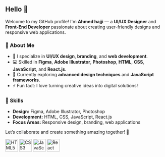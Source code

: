  ## Hello 👋  

Welcome to my GitHub profile! I'm **Ahmed hajji** — a **UI/UX Designer** and **Front-End Developer** passionate about creating user-friendly designs and responsive web applications.  

### 🚀 About Me  
- 🎨 I specialize in **UI/UX design**, **branding**, and **web development**.  
- 💻 Skilled in **Figma**, **Adobe Illustrator**, **Photoshop**, **HTML**, **CSS**, **JavaScript**, and **React.js**.  
- 🌱 Currently exploring **advanced design techniques** and **JavaScript frameworks**.  
- ⚡ Fun fact: I love turning creative ideas into digital solutions!  

### 🌟 Skills  
- **Design:** Figma, Adobe Illustrator, Photoshop  
- **Development:** HTML, CSS, JavaScript, React.js  
- **Focus Areas:** Responsive design, branding, web applications  

Let’s collaborate and create something amazing together! 🚀  

 <img src="https://cdn.jsdelivr.net/gh/devicons/devicon/icons/html5/html5-original.svg" alt="HTML5" width="40" height="40"/>  
<img src="https://cdn.jsdelivr.net/gh/devicons/devicon/icons/css3/css3-original.svg" alt="CSS3" width="40" height="40"/>  
<img src="https://cdn.jsdelivr.net/gh/devicons/devicon/icons/javascript/javascript-original.svg" alt="JavaScript" width="40" height="40"/>  
<img src="https://cdn.jsdelivr.net/gh/devicons/devicon/icons/react/react-original.svg" alt="React" width="40" height="40"/>  
